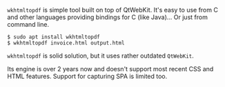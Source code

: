 `wkhtmltopdf` is simple tool built on top of QtWebKit. 
It's easy to use from C and other languages providing bindings for C (like Java)... Or just from command line.

```shell
$ sudo apt install wkhtmltopdf
$ wkhtmltopdf invoice.html output.html
```

`wkhtmltopdf` is solid solution, but it uses rather outdated `QtWebKit`.

Its engine is over 2 years now and doesn't support most recent CSS and HTML features.
Support for capturing SPA is limited too.
